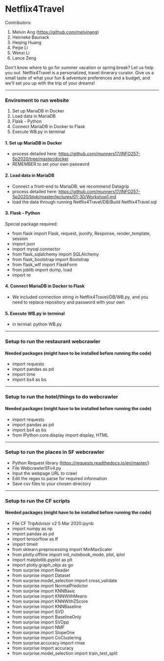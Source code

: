 # Netflix4Travel

Contributors:
  1. Melvin Ang (https://github.com/melvinang)
  2. Henrieke Baunack
  3. Heqing Huang
  4. Peijie Li 
  5. Wenxi Li
  6. Lance Zeng

Don't know where to go for summer vacation or spring break? Let us help you out. Netflix4Travel is a personalized, travel itinerary curator. Give us a small taste of what your fun & adventure preferences and a budget, and we'll set you up with the trip of your dreams! 

---
### Enviroment to run website
1. Set up MariaDB in Docker
2. Load data in MariaDB
3. Flask - Python
4. Connect MariaDB in Docker to Flask
5. Execute WB.py in terminal 

#### 1. Set up MariaDB in Docker
- process detailed here: https://github.com/munners17/INFO257-Sp2020/tree/master/docker
- REMEMBER to set your own password

#### 2. Load data in MariaDB
- Connect a front-end to MariaDB; we recommend Datagrip
- process detailed here: https://github.com/munners17/INFO257-Sp2020/blob/master/lectures/01-30/Workshop1.md
- load the data through running Netflix4Travel/DB/Build Netflix4Travel.sql

#### 3. Flask - Python
Special package required:

- from flask import Flask, request, jsonify, Response, render_template, session
- import json
- import mysql.connector
- from flask_sqlalchemy import SQLAlchemy
- from flask_bootstrap import Bootstrap
- from flask_wtf import FlaskForm
- from joblib import dump, load 
- import re

#### 4. Connect MariaDB in Docker to Flask
- We included connection string in Netflix4Travel/DB/WB.py, and you need to replace repository and password with your own

#### 5. Execute WB.py in terminal 

- in termial: python WB.py

----
### Setup to run the restaurant webcrawler
#### Needed packages (might have to be installed before running the code)
- import requests
- import pandas as pd
- import time
- import bs4 as bs 
---
### Setup to run the hotel/things to do webcrawler
#### Needed packages (might have to be installed before running the code)
- import requests
- import pandas as pd
- import bs4 as bs 
- from IPython.core.display import display, HTML
---
### Setup to run the places in SF webcrawler

- Python Request library (https://requests.readthedocs.io/en/master/)
- File WebcrawlerSFv4.py
- Input the webpage URL to crawl
- Edit the regex to parse for required information
- Save csv files to your chosen directory

---
### Setup to run the CF scripts
#### Needed packages (might have to be installed before running the code)
- File CF TripAdvisor v2 5 Mar 2020.ipynb
- import numpy as np
- import pandas as pd
- import tensorflow as tf
- import timeit
- from sklearn.preprocessing import MinMaxScaler
- from plotly.offline import init_notebook_mode, plot, iplot
- import matplotlib.pyplot as plt
- import plotly.graph_objs as go
- from surprise import Reader
- from surprise import Dataset
- from surprise.model_selection import cross_validate
- from surprise import NormalPredictor
- from surprise import KNNBasic
- from surprise import KNNWithMeans
- from surprise import KNNWithZScore
- from surprise import KNNBaseline
- from surprise import SVD
- from surprise import BaselineOnly
- from surprise import SVDpp
- from surprise import NMF
- from surprise import SlopeOne
- from surprise import CoClustering
- from surprise.accuracy import rmse
- from surprise import accuracy
- from surprise.model_selection import train_test_split
